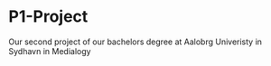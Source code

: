 # P1-Project

Our second project of our bachelors degree at Aalobrg Univeristy in Sydhavn in Medialogy
